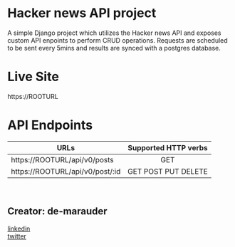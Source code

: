 # Hacker news API project

A simple Django project which utilizes the Hacker news API and exposes custom API enpoints to perform CRUD operations. Requests are scheduled to be sent every 5mins and results are synced with a postgres database.

# Live Site
https://ROOTURL

# API Endpoints
| URLs   |      Supported HTTP verbs      |
|----------|:-------------:|
| https://ROOTURL/api/v0/posts | GET |
| https://ROOTURL/api/v0/post/:id | GET POST PUT DELETE  |

<br>

## Creator: de-marauder
[linkedin](https://linkedin.com/in/obiajulu-ezike)
<br>
[twitter](https://twitter.com/De_marauder)

